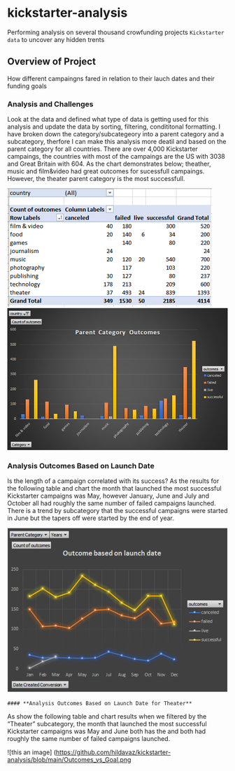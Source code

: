 # **kickstarter-analysis**
Performing analysis on several thousand crowfunding projects ``Kickstarter data`` to uncover any hidden trents
## Overview of Project
How different campaingns fared in relation to their lauch dates and their funding goals

### **Analysis and Challenges**

Look at the data and defined what type of data is getting used for this analysis and update the data by sorting, filtering, condititonal formatting.
I have broken down the category/subcategeory into a parent category and a subcategory, therfore I can make this analysis more deatil and based on the parent category for all countries. There are over 4,000 Kickstarter campaings, the countries with most of the campaings are the US with 3038 and Great Britain with 604. As the chart demonstrates below; theather, music and film&video had great outcomes for sucessfull campaings.  However, the theater parent category is the most successfull.

![this an image](https://github.com/hildavaz/kickstarter-analysis/blob/main/Pivot%20Table%20Parent%20Category%20Oucomes.PNG)
![this is an image](https://github.com/hildavaz/kickstarter-analysis/blob/main/Parent%20Category%20Outcomes.png)

### **Analysis Outcomes Based on Launch Date**

Is the length of a campaign correlated with its success? As the results for the following table and chart the month that launched the most successful Kickstarter campaigns was May, however January, June and July and October all had roughly the same number of failed campaigns launched.  There is a trend by subcategory that the successful campaigns were started in June but the tapers off were started by the end of year.

![this an image](https://github.com/hildavaz/kickstarter-analysis/blob/main/Outcome%20based%20on%20launch%20date.png)
    
    #### **Analysis Outcomes Based on Launch Date for Theater**
    
   As show the following table and chart results when we filtered by the “Theater” subcategory, the month that launched the most successful Kickstarter campaigns was May and June both has the and both had roughly the same number of failed campaigns launched.
   
   ![this an image] (https://github.com/hildavaz/kickstarter-analysis/blob/main/Outcomes_vs_Goal.png
    
    






